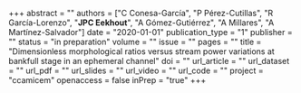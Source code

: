 +++
abstract = ""
authors = ["C Conesa-García", "P Pérez-Cutillas", "R García-Lorenzo", "**JPC Eekhout**", "A Gómez-Gutiérrez", "A Millares", "A Martínez-Salvador"]
date = "2020-01-01"
publication_type = "1"
publisher = ""
status = "in preparation"
volume = ""
issue = ""
pages = ""
title = "Dimensionless morphological ratios versus stream power variations at bankfull stage in an ephemeral channel"
doi = ""
url_article = ""
url_dataset = ""
url_pdf = ""
url_slides = ""
url_video = ""
url_code = ""
project = "ccamicem"
openaccess = false
inPrep = "true"
+++


